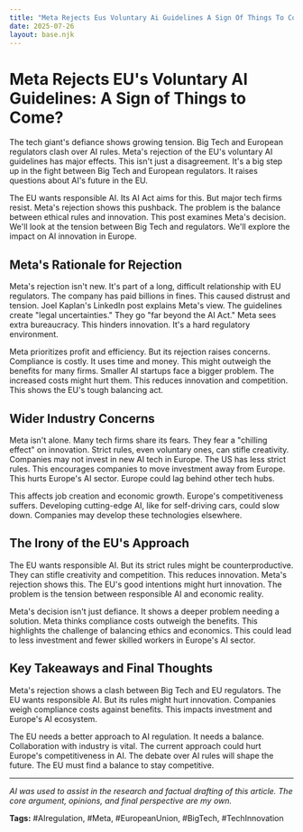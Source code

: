 ```yaml
---
title: "Meta Rejects Eus Voluntary Ai Guidelines A Sign Of Things To Come"
date: 2025-07-26
layout: base.njk
---
```

# Meta Rejects EU's Voluntary AI Guidelines: A Sign of Things to Come?

The tech giant's defiance shows growing tension.  Big Tech and European regulators clash over AI rules. Meta's rejection of the EU's voluntary AI guidelines has major effects.  This isn't just a disagreement. It's a big step up in the fight between Big Tech and European regulators.  It raises questions about AI's future in the EU.

The EU wants responsible AI.  Its AI Act aims for this.  But major tech firms resist. Meta's rejection shows this pushback.  The problem is the balance between ethical rules and innovation.  This post examines Meta's decision.  We'll look at the tension between Big Tech and regulators. We'll explore the impact on AI innovation in Europe.


## Meta's Rationale for Rejection

Meta's rejection isn't new. It's part of a long, difficult relationship with EU regulators.  The company has paid billions in fines.  This caused distrust and tension.  Joel Kaplan's LinkedIn post explains Meta's view.  The guidelines create "legal uncertainties." They go "far beyond the AI Act."  Meta sees extra bureaucracy.  This hinders innovation.  It's a hard regulatory environment.

Meta prioritizes profit and efficiency.  But its rejection raises concerns.  Compliance is costly.  It uses time and money.  This might outweigh the benefits for many firms.  Smaller AI startups face a bigger problem.  The increased costs might hurt them.  This reduces innovation and competition.  This shows the EU's tough balancing act.


## Wider Industry Concerns

Meta isn't alone. Many tech firms share its fears. They fear a "chilling effect" on innovation.  Strict rules, even voluntary ones, can stifle creativity.  Companies may not invest in new AI tech in Europe. The US has less strict rules.  This encourages companies to move investment away from Europe.  This hurts Europe's AI sector.  Europe could lag behind other tech hubs.

This affects job creation and economic growth.  Europe's competitiveness suffers.  Developing cutting-edge AI, like for self-driving cars, could slow down.  Companies may develop these technologies elsewhere.


## The Irony of the EU's Approach

The EU wants responsible AI.  But its strict rules might be counterproductive.  They can stifle creativity and competition.  This reduces innovation.  Meta's rejection shows this.  The EU's good intentions might hurt innovation.  The problem is the tension between responsible AI and economic reality.

Meta's decision isn't just defiance.  It shows a deeper problem needing a solution. Meta thinks compliance costs outweigh the benefits.  This highlights the challenge of balancing ethics and economics. This could lead to less investment and fewer skilled workers in Europe's AI sector.


## Key Takeaways and Final Thoughts

Meta's rejection shows a clash between Big Tech and EU regulators. The EU wants responsible AI.  But its rules might hurt innovation.  Companies weigh compliance costs against benefits. This impacts investment and Europe's AI ecosystem.

The EU needs a better approach to AI regulation.  It needs a balance.  Collaboration with industry is vital. The current approach could hurt Europe's competitiveness in AI.  The debate over AI rules will shape the future.  The EU must find a balance to stay competitive.


---

*AI was used to assist in the research and factual drafting of this article. The core argument, opinions, and final perspective are my own.*

**Tags:** #AIregulation, #Meta, #EuropeanUnion, #BigTech, #TechInnovation

